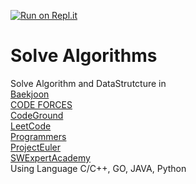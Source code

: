 [![Run on Repl.it](https://repl.it/badge/github/sungmen/Solve_Algorithms)](https://repl.it/github/sungmen/Solve_Algorithms)
# Solve Algorithms

Solve Algorithm and DataStrutcture in <br>
[Baekjoon](https://www.acmicpc.net/)<br>
[CODE FORCES](https://codeforces.com/)<br>
[CodeGround](https://www.codeground.org/)<br>
[LeetCode](https://leetcode.com/)<br>
[Programmers](https://programmers.co.kr/learn/challenges?tab=all_challenges)<br>
[ProjectEuler](https://projecteuler.net/)<br>
[SWExpertAcademy](https://swexpertacademy.com/)<br>
Using Language C/C++, GO, JAVA, Python